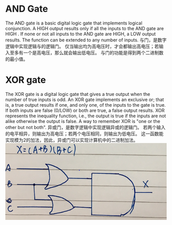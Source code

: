 # AND Gate
  The AND gate is a basic digital logic gate that implements logical conjunction.
  A HIGH output  results only if all the inputs to the AND gate are HIGH .
  If none or not all inputs to the AND gate are HIGH, a LOW output results. 
  The function can be extended to any number of inputs.
  与门，是数字逻辑中实现逻辑与的逻辑门。
  仅当输出均为高电压时，才会都输出高电压；若输入至多有一个是高电压，那么就会输出低电压。
  与门的功能是得到两个二进制数的最小值。
# XOR gate
  The XOR gate  is a digital logic gate that gives a true  output when the number of true inputs is odd.
  An XOR gate implements an exclusive or; that is, a true output results if one, and only one, of the inputs to the gate is true.
  If both inputs are false (0/LOW) or both are true, a false output results.
XOR represents the inequality function, i.e., the output is true if the inputs are not alike otherwise the output is false. 
A way to remember XOR is "one or the other but not both". 
异或门，是数字逻辑中实现逻辑异或的逻辑门。
若两个输入的电平相异，则输出为高电压；若两个电压相同，则输出为低电压。
这一函数能实现模为2的加法，因此，异或门可以实现计算机中的二进制加法。
![](images/1.PNG) 

